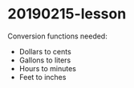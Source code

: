 # 20190215-lesson

Conversion functions needed:
- Dollars to cents
- Gallons to liters
- Hours to minutes
- Feet to inches

